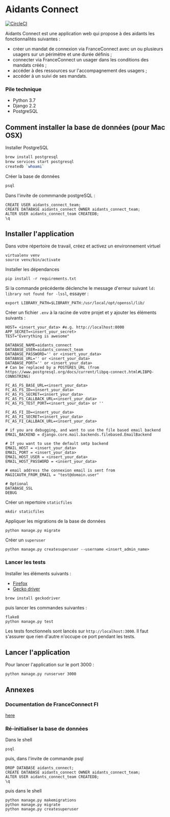 # Aidants Connect
[![CircleCI](https://circleci.com/gh/betagouv/Aidants_Connect/tree/master.svg?style=svg)](https://circleci.com/gh/betagouv/Aidants_Connect/tree/master)

Aidants Connect est une application web qui propose à des aidants les fonctionnalités suivantes :
- créer un mandat de connexion via FranceConnect avec un ou plusieurs usagers sur un périmètre et une durée définis ;
- connecter via FranceConnect un usager dans les conditions des mandats créés ;
- accéder à des ressources sur l'accompagnement des usagers ;
- accéder à un suivi de ses mandats.

### Pile technique
- Python 3.7
- Django 2.2
- PostgreSQL

## Comment installer la base de données (pour Mac OSX)

Installer PostgreSQL
```sh
brew install postgresql
brew services start postgresql
createdb `whoami`
```

Créer la base de données
```sh
psql
```

Dans l'invite de commmande postgreSQL :
```
CREATE USER aidants_connect_team;
CREATE DATABASE aidants_connect OWNER aidants_connect_team;
ALTER USER aidants_connect_team CREATEDB;
\q
```

## Installer l'application

Dans votre répertoire de travail, créez et activez un environnement virtuel
```
virtualenv venv
source venv/bin/activate
```

Installer les dépendances

```
pip install -r requirements.txt
```

Si la commande précédente déclenche le message d'erreur suivant `ld: library not found for -lssl`, essayer :
```
export LIBRARY_PATH=$LIBRARY_PATH:/usr/local/opt/openssl/lib/
```

Créer un fichier `.env` à la racine de votre projet et y ajouter les éléments suivants :
 

```
HOST= <insert_your_data> #e.g. http://localhost:8000
APP_SECRET=<insert_your_secret>
TEST="Everything is awesome"

DATABASE_NAME=aidants_connect
DATABASE_USER=aidants_connect_team
DATABASE_PASSWORD='' or <insert_your_data>
DATABASE_URL='' or <insert_your_data>
DATABASE_PORT='' or <insert_your_data>
# Can be replaced by a POSTGRES_URL (from https://www.postgresql.org/docs/current/libpq-connect.html#LIBPQ-CONNSTRING)

FC_AS_FS_BASE_URL=<insert_your_data>
FC_AS_FS_ID=<insert_your_data>
FC_AS_FS_SECRET=<insert_your_data>
FC_AS_FS_CALLBACK_URL=<insert_your_data>
FC_AS_FS_TEST_PORT=<insert_your_data> or ''

FC_AS_FI_ID=<insert_your_data>
FC_AS_FI_SECRET=<insert_your_data>
FC_AS_FI_CALLBACK_URL=<insert_your_data>

# if you are debugging, and want to use the file based email backend
EMAIL_BACKEND = django.core.mail.backends.filebased.EmailBackend

# If you want to use the default smtp backend
EMAIL_HOST = <insert_your_data>
EMAIL_PORT = <insert_your_data>
EMAIL_HOST_USER = <insert_your_data>
EMAIL_HOST_PASSWORD = <insert_your_data>

# email address the connexion email is sent from
MAGICAUTH_FROM_EMAIL = "test@domain.user"

# Optional
DATABASE_SSL
DEBUG
```

Créer un repertoire `staticfiles` 
```
mkdir staticfiles
```

Appliquer les migrations de la base de données
```
python manage.py migrate
```

Créer un `superuser`
```
python manage.py createsuperuser --username <insert_admin_name> 
```

### Lancer les tests
Installer les éléments suivants :
- [Firefox](https://www.mozilla.org/fr/firefox/download/thanks/)
- [Gecko driver](https://github.com/mozilla/geckodriver/releases)

```
brew install geckodriver
```
puis lancer les commandes suivantes :

```
flake8
python manage.py test
```

Les tests fonctionnels sont lancés sur `http://localhost:3000`.
Il faut s'assurer que rien d'autre n'occupe ce port pendant les tests.

## Lancer l'application

Pour lancer l'application sur le port 3000 :
```
python manage.py runserver 3000
```

## Annexes
### Documentation de FranceConnect FI 
[here](https://partenaires.franceconnect.gouv.fr/fcp/fournisseur-identite)

### Ré-initialiser la base de données

Dans le shell
```
psql
```
puis, dans l'invite de commande psql
```
DROP DATABASE aidants_connect;
CREATE DATABASE aidants_connect OWNER aidants_connect_team;
ALTER USER aidants_connect_team CREATEDB;
\q
```

puis dans le shell
```
python manage.py makemigrations
python manage.py migrate
python manage.py createsuperuser
```

